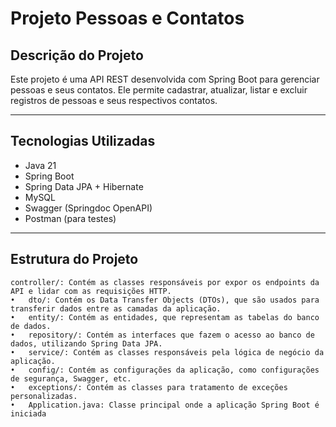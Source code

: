 # Projeto Pessoas e Contatos  

## Descrição do Projeto  
Este projeto é uma API REST desenvolvida com Spring Boot para gerenciar pessoas e seus contatos. Ele permite cadastrar, atualizar, listar e excluir registros de pessoas e seus respectivos contatos.  

---

## Tecnologias Utilizadas  
- Java 21 
- Spring Boot  
- Spring Data JPA + Hibernate  
- MySQL  
- Swagger (Springdoc OpenAPI)  
- Postman (para testes)  

---

## Estrutura do Projeto  
	controller/: Contém as classes responsáveis por expor os endpoints da API e lidar com as requisições HTTP.
	•	dto/: Contém os Data Transfer Objects (DTOs), que são usados para transferir dados entre as camadas da aplicação.
	•	entity/: Contém as entidades, que representam as tabelas do banco de dados.
	•	repository/: Contém as interfaces que fazem o acesso ao banco de dados, utilizando Spring Data JPA.
	•	service/: Contém as classes responsáveis pela lógica de negócio da aplicação.
	•	config/: Contém as configurações da aplicação, como configurações de segurança, Swagger, etc.
	•	exceptions/: Contém as classes para tratamento de exceções personalizadas.
	•	Application.java: Classe principal onde a aplicação Spring Boot é iniciada
